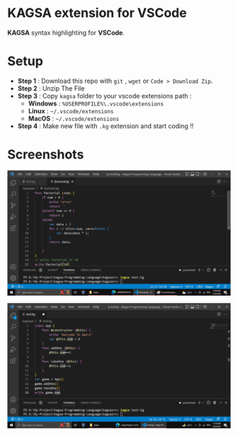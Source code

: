 # KAGSA extension for VSCode
**KAGSA** syntax highlighting for **VSCode**.
# Setup
- **Step 1** : Download this repo with `git` , `wget` or `Code > Download Zip`.
- **Step 2** : Unzip The File
- **Step 3** : Copy `kagsa` folder to your vscode extensions path :
    - **Windows** : `%USERPROFILE%\.vscode\extensions`
    - **Linux** : `~/.vscode/extensions`
    - **MacOS** : `~/.vscode/extensions`
- **Step 4** : Make new file with `.kg` extension and start coding !!

# Screenshots
![](https://raw.githubusercontent.com/kagsa/kagsa-vscode/main/screenshots/screenshot.png)

![](https://raw.githubusercontent.com/kagsa/kagsa-vscode/main/screenshots/screenshot1.png)
